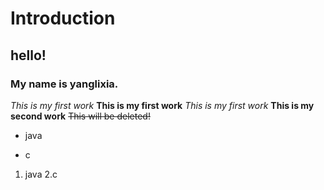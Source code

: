 # Introduction
## hello!
### My name is yanglixia.
 *This is my first work*
 **This is my first work**
 _This is my first work_
 __This is my second work__
 ~~This will be deleted!~~
 - java
 * c
 1. java
 2.c
 
